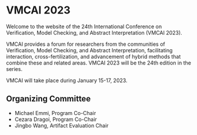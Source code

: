 # VMCAI 2023

Welcome to the website of the 24th International Conference on Verification, Model Checking, and Abstract Interpretation (VMCAI 2023).

VMCAI provides a forum for researchers from the communities of Verification, Model Checking, and Abstract Interpretation, facilitating interaction, cross-fertilization, and advancement of hybrid methods that combine these and related areas. VMCAI 2023 will be the 24th edition in the series.

VMCAI will take place during January 15-17, 2023.

## Organizing Committee

* Michael Emmi, Program Co-Chair
* Cezara Dragoi, Program Co-Chair
* Jingbo Wang, Artifact Evaluation Chair
